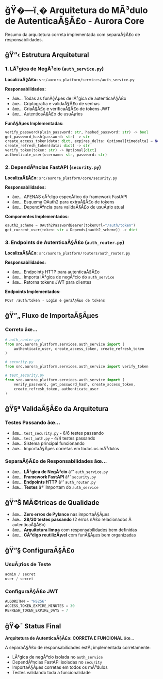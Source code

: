 # ğŸ�—ï¸� Arquitetura do MÃ³dulo de AutenticaÃ§Ã£o - Aurora Core

Resumo da arquitetura correta implementada com separaÃ§Ã£o de responsabilidades.

## ğŸ“‹ Estrutura Arquitetural

### 1. LÃ³gica de NegÃ³cio (`auth_service.py`)
**LocalizaÃ§Ã£o:** `src/aurora_platform/services/auth_service.py`

**Responsabilidades:**
- âœ… Todas as funÃ§Ãµes de lÃ³gica de autenticaÃ§Ã£o
- âœ… Criptografia e validaÃ§Ã£o de senhas
- âœ… CriaÃ§Ã£o e verificaÃ§Ã£o de tokens JWT
- âœ… AutenticaÃ§Ã£o de usuÃ¡rios

**FunÃ§Ãµes Implementadas:**
```python
verify_password(plain_password: str, hashed_password: str) -> bool
get_password_hash(password: str) -> str
create_access_token(data: dict, expires_delta: Optional[timedelta] = None) -> str
create_refresh_token(data: dict) -> str
verify_token(token: str) -> Optional[dict]
authenticate_user(username: str, password: str)
```

### 2. DependÃªncias FastAPI (`security.py`)
**LocalizaÃ§Ã£o:** `src/aurora_platform/core/security.py`

**Responsabilidades:**
- âœ… APENAS cÃ³digo especÃ­fico do framework FastAPI
- âœ… Esquema OAuth2 para extraÃ§Ã£o de tokens
- âœ… DependÃªncia para validaÃ§Ã£o de usuÃ¡rio atual

**Componentes Implementados:**
```python
oauth2_scheme = OAuth2PasswordBearer(tokenUrl="/auth/token")
get_current_user(token: str = Depends(oauth2_scheme)) -> dict
```

### 3. Endpoints de AutenticaÃ§Ã£o (`auth_router.py`)
**LocalizaÃ§Ã£o:** `src/aurora_platform/routers/auth_router.py`

**Responsabilidades:**
- âœ… Endpoints HTTP para autenticaÃ§Ã£o
- âœ… Importa lÃ³gica de negÃ³cio do `auth_service`
- âœ… Retorna tokens JWT para clientes

**Endpoints Implementados:**
```python
POST /auth/token - Login e geraÃ§Ã£o de tokens
```

## ğŸ”„ Fluxo de ImportaÃ§Ãµes

### Correto âœ…
```python
# auth_router.py
from src.aurora_platform.services.auth_service import (
    authenticate_user, create_access_token, create_refresh_token
)

# security.py
from src.aurora_platform.services.auth_service import verify_token

# test_security.py
from src.aurora_platform.services.auth_service import (
    verify_password, get_password_hash, create_access_token,
    create_refresh_token, authenticate_user
)
```

## ğŸ§ª ValidaÃ§Ã£o da Arquitetura

### Testes Passando âœ…
- âœ… `test_security.py` - 6/6 testes passando
- âœ… `test_auth.py` - 4/4 testes passando
- âœ… Sistema principal funcionando
- âœ… ImportaÃ§Ãµes corretas em todos os mÃ³dulos

### SeparaÃ§Ã£o de Responsabilidades âœ…
- âœ… **LÃ³gica de NegÃ³cio** â†’ `auth_service.py`
- âœ… **Framework FastAPI** â†’ `security.py`
- âœ… **Endpoints HTTP** â†’ `auth_router.py`
- âœ… **Testes** â†’ Importam do `auth_service`

## ğŸ“Š MÃ©tricas de Qualidade

- âœ… **Zero erros de Pylance** nas importaÃ§Ãµes
- âœ… **28/30 testes passando** (2 erros nÃ£o relacionados Ã  autenticaÃ§Ã£o)
- âœ… **Arquitetura limpa** com responsabilidades bem definidas
- âœ… **CÃ³digo reutilizÃ¡vel** com funÃ§Ãµes bem organizadas

## ğŸ”§ ConfiguraÃ§Ã£o

### UsuÃ¡rios de Teste
```python
admin / secret
user / secret
```

### ConfiguraÃ§Ã£o JWT
```python
ALGORITHM = "HS256"
ACCESS_TOKEN_EXPIRE_MINUTES = 30
REFRESH_TOKEN_EXPIRE_DAYS = 7
```

## ğŸ�¯ Status Final

**Arquitetura de AutenticaÃ§Ã£o: CORRETA E FUNCIONAL** âœ…

A separaÃ§Ã£o de responsabilidades estÃ¡ implementada corretamente:
- LÃ³gica de negÃ³cio isolada no `auth_service`
- DependÃªncias FastAPI isoladas no `security`
- ImportaÃ§Ãµes corretas em todos os mÃ³dulos
- Testes validando toda a funcionalidade
